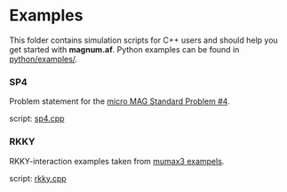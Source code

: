 # Examples

This folder contains simulation scripts for C++ users and should help you get started with **magnum.af**. Python examples can be found in [python/examples/](https://git.exp.univie.ac.at/paul/magnum.af/tree/master/python/examples).

### SP4
Problem statement for the [micro MAG Standard Problem #4](https://www.ctcms.nist.gov/~rdm/std4/spec4.html).

script: [sp4.cpp](https://git.exp.univie.ac.at/paul/magnum.af/blob/master/examples/sp4.cpp)

### RKKY
RKKY-interaction examples taken from [mumax3 exampels](https://mumax.github.io/examples.html).

script: [rkky.cpp](https://git.exp.univie.ac.at/paul/magnum.af/blob/master/examples/rkky.cpp)

